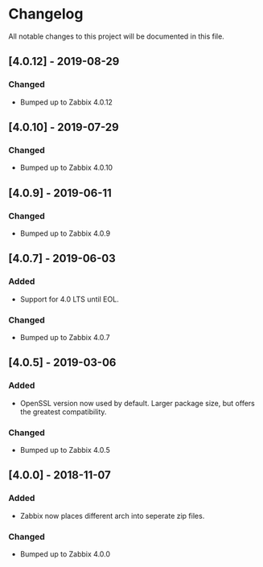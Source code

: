 # Changelog
All notable changes to this project will be documented in this file.

## [4.0.12] - 2019-08-29
### Changed
- Bumped up to Zabbix 4.0.12

## [4.0.10] - 2019-07-29
### Changed
- Bumped up to Zabbix 4.0.10

## [4.0.9] - 2019-06-11
### Changed
- Bumped up to Zabbix 4.0.9

## [4.0.7] - 2019-06-03
### Added
- Support for 4.0 LTS until EOL.

### Changed
- Bumped up to Zabbix 4.0.7

## [4.0.5] - 2019-03-06
### Added
- OpenSSL version now used by default. Larger package size, but offers the greatest compatibility.

### Changed
- Bumped up to Zabbix 4.0.5

## [4.0.0] - 2018-11-07
### Added
- Zabbix now places different arch into seperate zip files.

### Changed
- Bumped up to Zabbix 4.0.0
